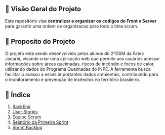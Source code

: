 ## 🌟 Visão Geral do Projeto
 
Este repositório visa **centralizar e organizar os codigos do Front e Server** para garantir uma ordem de organizacao para todo o time scrum.

## 🚀 Proposito do Projeto

O projeto está sendo desenvolvido pelos alunos do 2ºDSM da Fatec Jacareí, visando criar uma aplicação web que permite aos usuários acessar informações sobre áreas queimadas, riscos de incêndio e focos de calor, utilizando dados do Programa Queimadas do INPE. A ferramenta busca facilitar o acesso a esses importantes dados ambientais, contribuindo para o monitoramento e prevenção de incêndios no território brasileiro.
 
## 📂 Índice
 
1. [BackEnd](BackEnd/)
2. [User Stories](user-stories.md)
3. [Equipe Scrum](equipe-scrum.md)
4. [Relatório da Primeira Sprint](relatorio-primeira-sprint.md)
5. [Sprint Backlog](sprint-backlog.md)
 
